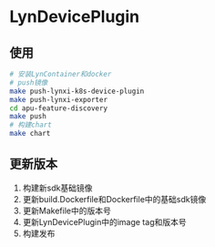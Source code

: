 # LynDevicePlugin

## 使用

```sh
# 安装LynContainer和docker
# push镜像
make push-lynxi-k8s-device-plugin
make push-lynxi-exporter
cd apu-feature-discovery
make push
# 构建chart
make chart
```

## 更新版本

1. 构建新sdk基础镜像
2. 更新build.Dockerfile和Dockerfile中的基础sdk镜像
3. 更新Makefile中的版本号
4. 更新LynDevicePlugin中的image tag和版本号
5. 构建发布
